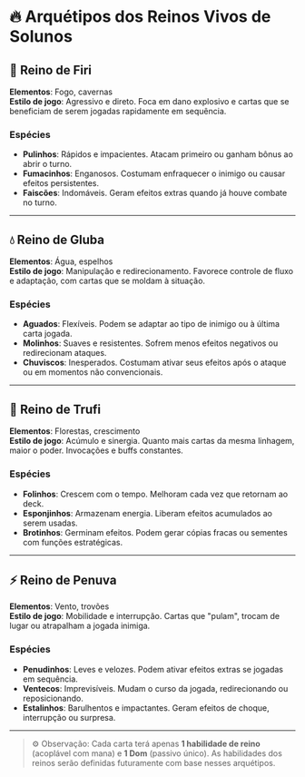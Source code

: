 # 🔥 Arquétipos dos Reinos Vivos de Solunos

## 🌋 Reino de Firi
**Elementos**: Fogo, cavernas  
**Estilo de jogo**: Agressivo e direto. Foca em dano explosivo e cartas que se beneficiam de serem jogadas rapidamente em sequência.

### Espécies
- **Pulinhos**: Rápidos e impacientes. Atacam primeiro ou ganham bônus ao abrir o turno.
- **Fumacinhos**: Enganosos. Costumam enfraquecer o inimigo ou causar efeitos persistentes.
- **Faiscões**: Indomáveis. Geram efeitos extras quando já houve combate no turno.

---

## 💧 Reino de Gluba
**Elementos**: Água, espelhos  
**Estilo de jogo**: Manipulação e redirecionamento. Favorece controle de fluxo e adaptação, com cartas que se moldam à situação.

### Espécies
- **Aguados**: Flexíveis. Podem se adaptar ao tipo de inimigo ou à última carta jogada.
- **Molinhos**: Suaves e resistentes. Sofrem menos efeitos negativos ou redirecionam ataques.
- **Chuviscos**: Inesperados. Costumam ativar seus efeitos após o ataque ou em momentos não convencionais.

---

## 🌿 Reino de Trufi
**Elementos**: Florestas, crescimento  
**Estilo de jogo**: Acúmulo e sinergia. Quanto mais cartas da mesma linhagem, maior o poder. Invocações e buffs constantes.

### Espécies
- **Folinhos**: Crescem com o tempo. Melhoram cada vez que retornam ao deck.
- **Esponjinhos**: Armazenam energia. Liberam efeitos acumulados ao serem usadas.
- **Brotinhos**: Germinam efeitos. Podem gerar cópias fracas ou sementes com funções estratégicas.

---

## ⚡ Reino de Penuva
**Elementos**: Vento, trovões  
**Estilo de jogo**: Mobilidade e interrupção. Cartas que "pulam", trocam de lugar ou atrapalham a jogada inimiga.

### Espécies
- **Penudinhos**: Leves e velozes. Podem ativar efeitos extras se jogadas em sequência.
- **Ventecos**: Imprevisíveis. Mudam o curso da jogada, redirecionando ou reposicionando.
- **Estalinhos**: Barulhentos e impactantes. Geram efeitos de choque, interrupção ou surpresa.

---

> ⚙️ Observação: Cada carta terá apenas **1 habilidade de reino** (acoplável com mana) e **1 Dom** (passivo único). As habilidades dos reinos serão definidas futuramente com base nesses arquétipos.